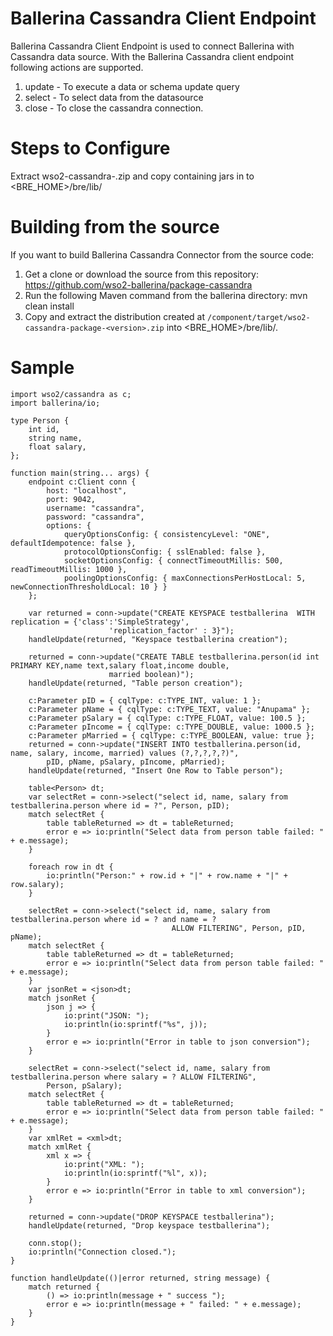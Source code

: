 # Ballerina Cassandra Client Endpoint

Ballerina Cassandra Client Endpoint is used to connect Ballerina with Cassandra data source. With the Ballerina Cassandra client endpoint following actions are supported.

1. update - To execute a data or schema update query
2. select - To select data from the datasource
3. close - To close the cassandra connection.

Steps to Configure
==================================

Extract wso2-cassandra-<version>.zip and copy containing jars in to <BRE_HOME>/bre/lib/

Building from the source
==================================
If you want to build Ballerina Cassandra Connector from the source code:

1. Get a clone or download the source from this repository:
    https://github.com/wso2-ballerina/package-cassandra
2. Run the following Maven command from the ballerina directory: 
    mvn clean install
3. Copy and extract the distribution created at `/component/target/wso2-cassandra-package-<version>.zip`  into <BRE_HOME>/bre/lib/.

Sample
==================================

```ballerina
import wso2/cassandra as c;
import ballerina/io;

type Person {
    int id,
    string name,
    float salary,
};

function main(string... args) {
    endpoint c:Client conn {
        host: "localhost",
        port: 9042,
        username: "cassandra",
        password: "cassandra",
        options: {
            queryOptionsConfig: { consistencyLevel: "ONE", defaultIdempotence: false },
            protocolOptionsConfig: { sslEnabled: false },
            socketOptionsConfig: { connectTimeoutMillis: 500, readTimeoutMillis: 1000 },
            poolingOptionsConfig: { maxConnectionsPerHostLocal: 5, newConnectionThresholdLocal: 10 } }
    };

    var returned = conn->update("CREATE KEYSPACE testballerina  WITH replication = {'class':'SimpleStrategy',
                      'replication_factor' : 3}");
    handleUpdate(returned, "Keyspace testballerina creation");

    returned = conn->update("CREATE TABLE testballerina.person(id int PRIMARY KEY,name text,salary float,income double,
                      married boolean)");
    handleUpdate(returned, "Table person creation");

    c:Parameter pID = { cqlType: c:TYPE_INT, value: 1 };
    c:Parameter pName = { cqlType: c:TYPE_TEXT, value: "Anupama" };
    c:Parameter pSalary = { cqlType: c:TYPE_FLOAT, value: 100.5 };
    c:Parameter pIncome = { cqlType: c:TYPE_DOUBLE, value: 1000.5 };
    c:Parameter pMarried = { cqlType: c:TYPE_BOOLEAN, value: true };
    returned = conn->update("INSERT INTO testballerina.person(id, name, salary, income, married) values (?,?,?,?,?)",
        pID, pName, pSalary, pIncome, pMarried);
    handleUpdate(returned, "Insert One Row to Table person");

    table<Person> dt;
    var selectRet = conn->select("select id, name, salary from testballerina.person where id = ?", Person, pID);
    match selectRet {
        table tableReturned => dt = tableReturned;
        error e => io:println("Select data from person table failed: " + e.message);
    }

    foreach row in dt {
        io:println("Person:" + row.id + "|" + row.name + "|" + row.salary);
    }

    selectRet = conn->select("select id, name, salary from testballerina.person where id = ? and name = ?
                                    ALLOW FILTERING", Person, pID, pName);
    match selectRet {
        table tableReturned => dt = tableReturned;
        error e => io:println("Select data from person table failed: " + e.message);
    }
    var jsonRet = <json>dt;
    match jsonRet {
        json j => {
            io:print("JSON: ");
            io:println(io:sprintf("%s", j));
        }
        error e => io:println("Error in table to json conversion");
    }

    selectRet = conn->select("select id, name, salary from testballerina.person where salary = ? ALLOW FILTERING",
        Person, pSalary);
    match selectRet {
        table tableReturned => dt = tableReturned;
        error e => io:println("Select data from person table failed: " + e.message);
    }
    var xmlRet = <xml>dt;
    match xmlRet {
        xml x => {
            io:print("XML: ");
            io:println(io:sprintf("%l", x));
        }
        error e => io:println("Error in table to xml conversion");
    }

    returned = conn->update("DROP KEYSPACE testballerina");
    handleUpdate(returned, "Drop keyspace testballerina");

    conn.stop();
    io:println("Connection closed.");
}

function handleUpdate(()|error returned, string message) {
    match returned {
        () => io:println(message + " success ");
        error e => io:println(message + " failed: " + e.message);
    }
}
 ```
